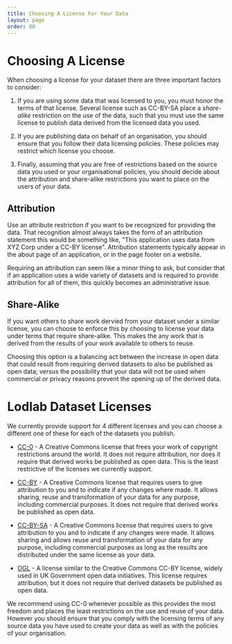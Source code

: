 ```yaml
---
title: Choosing A License For Your Data
layout: page
order: 80
---
```


# Choosing A License

When choosing a license for your dataset there are three important factors to consider:

  1. If you are using some data that was licensed to you, you must honor the terms of that license. Several license such as CC-BY-SA
     place a *share-alike* restriction on the use of the data, such that you must use the same license to publish data derived from
     the licensed data you used.
   
  2. If you are publishing data on behalf of an organisation, you should ensure that you follow their data licensing policies. These 
     policies may restrict which license you choose.
   
  3. Finally, assuming that you are free of restrictions based on the source data you used or your organisational policies, you should 
     decide about the attribution and share-alike restrictions you want to place on the users of your data.

## Attribution

Use an attribute restriction if you want to be recognized for providing the data. 
That recognition almost always takes the form of an attribution statement this would be something like, 
"This application uses data from XYZ Corp under a CC-BY license". Attribution statements typically appear 
in the about page of an application, or in the page footer on a website.
   
Requiring an attribution can seem like a minor thing to ask, but consider that if an application uses a wide
variety of datasets and is required to provide attribution for all of them, this quickly becomes an administrative issue. 

## Share-Alike

If you want others to share work dervied from your dataset under a similar license, you can choose to enforce this by choosing
to license your data under terms that require share-alike. This makes the any work that is derived from the results of your work 
available to others to reuse.
   
Choosing this option is a balancing act between the increase in open data that could result from requiring 
derived datasets to also be published as open data; versus the possibility that your data will not be used when
commercial or privacy reasons prevent the opening up of the derived data.

# Lodlab Dataset Licenses

We currently provide support for 4 different licenses and you can choose a different one of these for each of the datasets you publish.

  * [CC-0](https://creativecommons.org/choose/zero/) - A Creative Commons license that frees your work of copyright restrictions around the world. 
    It does not require attribution, nor does it require that derived works be published as open data. This is the least restrictive of the licenses we currently support.

  * [CC-BY](https://creativecommons.org/licenses/by/4.0/) - A Creative Commons license that requires users to give attribution to you and to indicate if any changes where made. It allows sharing, reuse and transformation of your data for any purpose, including commercial purposes. It does not require that derived works be published as open data.

  * [CC-BY-SA](https://creativecommons.org/licenses/by-sa/4.0/) - A Creative Commons license that requires users to give attribution to you and to indicate if any changes were made. It allows sharing and allows reuse and transformation of your data for any purpose, including commercial purposes as long as the results are distributed under the same license as your data.

  * [OGL](https://www.nationalarchives.gov.uk/doc/open-government-licence/version/3/) - A license similar to the Creative Commons CC-BY license, widely used in UK Government open data initiatives. This license requires attribution, but it does not require that derived datasets be published as open data.

We recommend using CC-0 whenever possible as this provides the most freedom and places the least restrictions on the use and reuse of your data. However
you should ensure that you comply with the licensing terms of any source data you have used to create your data as well as with the policies of your
organisation.